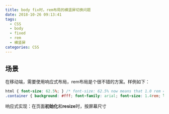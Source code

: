 ```yaml
---
title: body fix时，rem布局的横竖屏切换问题
date: 2018-10-26 09:13:41
tags: 
  - CSS
  - body
  - fixed
  - rem
  - 横竖屏
categories: CSS
---
```

## 场景
在移动端，需要使用响应式布局，rem布局是个很不错的方案。样例如下：
```css
html { font-size: 62.5%; } /* font-size: 62.5% now means that 1.0 rem = 10px */
.container { background: #fff; font-family: arial; font-size: 1.4rem; line-height: 1.6rem; }
```
响应式实现：在页面**初始化**和**resize**时，按屏幕尺寸